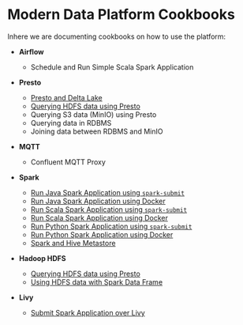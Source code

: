 # Modern Data Platform Cookbooks

Inhere we are documenting cookbooks on how to use the platform:

 * **Airflow**
   * Schedule and Run Simple Scala Spark Application

 * **Presto**
   * [Presto and Delta Lake](./delta-lake-and-presto/)
   * [Querying HDFS data using Presto](./querying-hdfs-with-presto/)
   * Querying S3 data (MinIO) using Presto
   * Querying data in RDBMS
   * Joining data between RDBMS and MinIO

 * **MQTT**
   * Confluent MQTT Proxy 

 * **Spark**
   * [Run Java Spark Application using `spark-submit`](./run-spark-simple-app-java-submit)
   * [Run Java Spark Application using Docker](./run-spark-simple-app-java-docker)
   * [Run Scala Spark Application using `spark-submit`](./run-spark-simple-app-scala-submit)
   * [Run Scala Spark Application using Docker](./run-spark-simple-app-scala-docker)
   * [Run Python Spark Application using `spark-submit`](./run-spark-simple-app-python-submit)
   * [Run Python Spark Application using Docker](./run-spark-simple-app-python-docker)   
   * [Spark and Hive Metastore](./spark-and-hive-metastore/)

 * **Hadoop HDFS**
   * [Querying HDFS data using Presto](./querying-hdfs-with-presto/)
   * [Using HDFS data with Spark Data Frame](./using-hdfs-with-spark/)
 
 * **Livy**
   * [Submit Spark Application over Livy](./run-spark-simple-app-scala-livy)